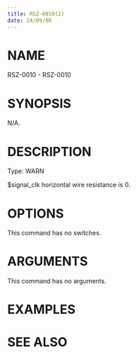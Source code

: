 ```yaml
---
title: RSZ-0010(2)
date: 24/09/08
---
```


# NAME

RSZ-0010 - RSZ-0010

# SYNOPSIS

N/A.

# DESCRIPTION

Type: WARN

$signal_clk horizontal wire resistance is 0.

# OPTIONS

This command has no switches.

# ARGUMENTS

This command has no arguments.

# EXAMPLES

# SEE ALSO
